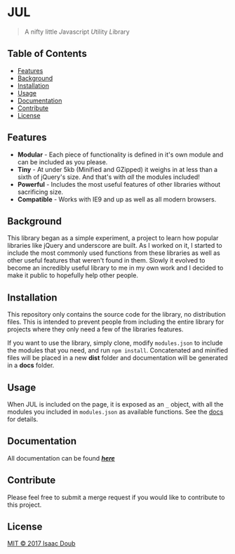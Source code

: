# JUL

> A nifty little *J*avascript *U*tility *L*ibrary

## Table of Contents
- [Features](#features)
- [Background](#background)
- [Installation](#installation)
- [Usage](#usage)
- [Documentation](#documentation)
- [Contribute](#contribute)
- [License](#license)

## Features
* **Modular** - Each piece of functionality is defined in it's own module and can be included as you please.
* **Tiny** - At under 5kb (Minified and GZipped) it weighs in at less than a sixth of jQuery's size. And that's with _all_ the modules included!
* **Powerful** - Includes the most useful features of other libraries without sacrificing size.
* **Compatible** - Works with IE9 and up as well as all modern browsers.

## Background
This library began as a simple experiment, a project to learn how popular libraries like jQuery and underscore are built. As I worked on it, I started to include the most commonly used functions from these libraries as well as other useful features that weren't found in them. Slowly it evolved to become an incredibly useful library to me in my own work and I decided to make it public to hopefully help other people.

## Installation
This repository only contains the source code for the library, no distribution files. This is intended to prevent people from including the entire library for projects where they only need a few of the libraries features.

If you want to use the library, simply clone, modify `modules.json` to include the modules that you need, and run `npm install`. Concatenated and minified files will be placed in a new **dist** folder and documentation will be generated in a **docs** folder.

## Usage
When JUL is included on the page, it is exposed as an `_` object, with all the modules you included in `modules.json` as available functions. See the [docs](#documentation) for details.

## Documentation
All documentation can be found ***[here](docs/index.html)***

## Contribute
Please feel free to submit a merge request if you would like to contribute to this project.

## License
[MIT © 2017 Isaac Doub](LICENSE)